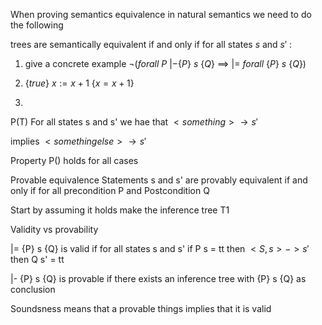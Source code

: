 When proving semantics equivalence in natural semantics we need to do the following

trees are semantically equivalent if and only if for all states $s$ and $s'$ :
1. give a concrete example
 $\neg(forall \ P  \ |- \{P\} \ s \ \{Q\} \ \implies$ |= $forall \ \{P\} \ s \ \{Q\})$

2. $\{true\} \ x := x + 1 \ \{x = x + 1 \}$

3. 






P(T)
For all states s and s' we hae that
    $<something> \rightarrow s'$
	
implies
    $<something else> \rightarrow s'$

Property P() holds for all cases

Provable equivalence
Statements s and s' are provably equivalent if and only if 
for all precondition P and Postcondition Q


Start by assuming it holds
make the inference tree T1


Validity vs provability

|=  {P} s {Q}  is valid if for all states s and s'
if P s = tt then $<S, s> -> s'$  then Q s' = tt

|-  {P} s {Q}  is provable if there exists an inference  tree with 
{P} s {Q} as conclusion

Soundsness means that a provable things implies that it is valid



























